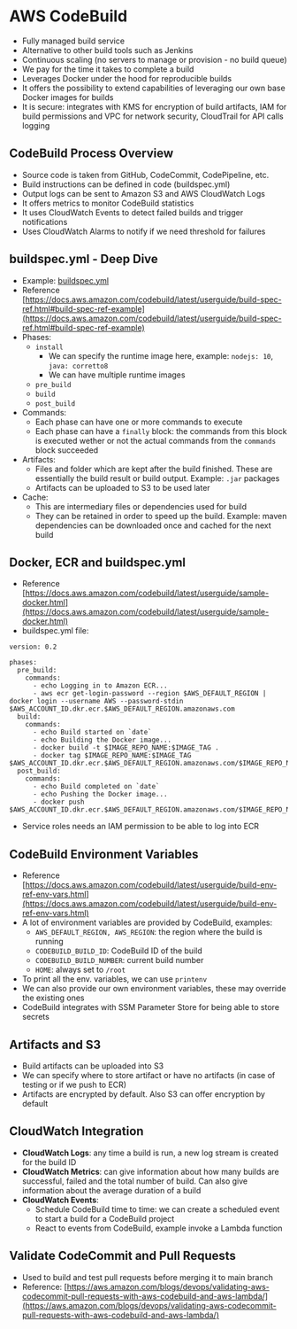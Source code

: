 # AWS CodeBuild

- Fully managed build service
- Alternative to other build tools such as Jenkins
- Continuous scaling (no servers to manage or provision - no build queue)
- We pay for the time it takes to complete a build
- Leverages Docker under the hood for reproducible builds
- It offers the possibility to extend capabilities of leveraging our own base Docker images for builds
- It is secure: integrates with KMS for encryption of build artifacts, IAM for build permissions and VPC for network security, CloudTrail for API calls logging

## CodeBuild Process Overview

- Source code is taken from GitHub, CodeCommit, CodePipeline, etc.
- Build instructions can be defined in code  (buildspec.yml)
- Output logs can be sent to Amazon S3 and AWS CloudWatch Logs
- It offers metrics to monitor CodeBuild statistics
- It uses CloudWatch Events to detect failed builds and trigger notifications
- Uses CloudWatch Alarms to notify if we need threshold for failures

## buildspec.yml - Deep Dive

- Example: [buildspec.yml](buildspec.yml)
- Reference [https://docs.aws.amazon.com/codebuild/latest/userguide/build-spec-ref.html#build-spec-ref-example](https://docs.aws.amazon.com/codebuild/latest/userguide/build-spec-ref.html#build-spec-ref-example)
- Phases:
    - `install`
        - We can specify the runtime image here, example: `nodejs: 10`, `java: corretto8`
        - We can have multiple runtime images
    - `pre_build`
    - `build`
    - `post_build`
- Commands:
    - Each phase can have one or more commands to execute
    - Each phase can have a `finally` block: the commands from this block is executed wether or not the actual commands from the `commands` block succeeded
- Artifacts: 
    - Files and folder which are kept after the build finished. These are essentially the build result or build output. Example: `.jar` packages
    - Artifacts can be uploaded to S3 to be used later
- Cache:
    - This are intermediary files or dependencies used for build
    - They can be retained in order to speed up the build. Example: maven dependencies can be downloaded once and cached for the next build

## Docker, ECR and buildspec.yml

- Reference [https://docs.aws.amazon.com/codebuild/latest/userguide/sample-docker.html](https://docs.aws.amazon.com/codebuild/latest/userguide/sample-docker.html)
- buildspec.yml file:

```
version: 0.2

phases:
  pre_build:
    commands:
      - echo Logging in to Amazon ECR...
      - aws ecr get-login-password --region $AWS_DEFAULT_REGION | docker login --username AWS --password-stdin $AWS_ACCOUNT_ID.dkr.ecr.$AWS_DEFAULT_REGION.amazonaws.com
  build:
    commands:
      - echo Build started on `date`
      - echo Building the Docker image...          
      - docker build -t $IMAGE_REPO_NAME:$IMAGE_TAG .
      - docker tag $IMAGE_REPO_NAME:$IMAGE_TAG $AWS_ACCOUNT_ID.dkr.ecr.$AWS_DEFAULT_REGION.amazonaws.com/$IMAGE_REPO_NAME:$IMAGE_TAG      
  post_build:
    commands:
      - echo Build completed on `date`
      - echo Pushing the Docker image...
      - docker push $AWS_ACCOUNT_ID.dkr.ecr.$AWS_DEFAULT_REGION.amazonaws.com/$IMAGE_REPO_NAME:$IMAGE_TAG
```

- Service roles needs an IAM permission to be able to log into ECR

## CodeBuild Environment Variables

- Reference [https://docs.aws.amazon.com/codebuild/latest/userguide/build-env-ref-env-vars.html](https://docs.aws.amazon.com/codebuild/latest/userguide/build-env-ref-env-vars.html)
- A lot of environment variables are provided by CodeBuild, examples:
    - `AWS_DEFAULT_REGION, AWS_REGION`: the region where the build is running
    - `CODEBUILD_BUILD_ID`: CodeBuild ID of the build
    - `CODEBUILD_BUILD_NUMBER`: current build number
    - `HOME`: always set to `/root`
- To print all the env. variables, we can use `printenv`
- We can also provide our own environment variables, these may override the existing ones
- CodeBuild integrates with SSM Parameter Store for being able to store secrets

## Artifacts and S3

- Build artifacts can be uploaded into S3
- We can specify where to store artifact or have no artifacts (in case of testing or if we push to ECR)
- Artifacts are encrypted by default. Also S3 can offer encryption by default

## CloudWatch Integration

- **CloudWatch Logs**: any time a build is run, a new log stream is created for the build ID
- **CloudWatch Metrics**: can give information about how many builds are successful, failed and the total number of build. Can also give information about the average duration of a build
- **CloudWatch Events**:
    - Schedule CodeBuild time to time: we can create a scheduled event to start a build for a CodeBuild project
    - React to events from CodeBuild, example invoke a Lambda function

## Validate CodeCommit and Pull Requests

- Used to build and test pull requests before merging it to main branch
- Reference: [https://aws.amazon.com/blogs/devops/validating-aws-codecommit-pull-requests-with-aws-codebuild-and-aws-lambda/](https://aws.amazon.com/blogs/devops/validating-aws-codecommit-pull-requests-with-aws-codebuild-and-aws-lambda/)
